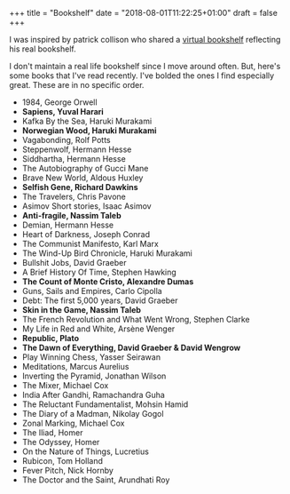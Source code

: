 +++
title = "Bookshelf"
date = "2018-08-01T11:22:25+01:00"
draft = false
+++

I was inspired by patrick collison who shared a [virtual bookshelf](https://patrickcollison.com/bookshelf) reflecting his real bookshelf.

I don't maintain a real life bookshelf since I move around often. But, here's some books that I've read recently. I've bolded the ones I find especially great. These are in no specific order.

- 1984, George Orwell
- **Sapiens, Yuval Harari**
- Kafka By the Sea, Haruki Murakami
- **Norwegian Wood, Haruki Murakami**
- Vagabonding, Rolf Potts
- Steppenwolf, Hermann Hesse
- Siddhartha, Hermann Hesse
- The Autobiography of Gucci Mane
- Brave New World, Aldous Huxley
- **Selfish Gene, Richard Dawkins**
- The Travelers, Chris Pavone
- Asimov Short stories, Isaac Asimov
- **Anti-fragile, Nassim Taleb**
- Demian, Hermann Hesse
- Heart of Darkness, Joseph Conrad
- The Communist Manifesto, Karl Marx
- The Wind-Up Bird Chronicle, Haruki Murakami
- Bullshit Jobs, David Graeber
- A Brief History Of Time, Stephen Hawking
- **The Count of Monte Cristo, Alexandre Dumas**
- Guns, Sails and Empires, Carlo Cipolla
- Debt: The first 5,000 years, David Graeber
- **Skin in the Game, Nassim Taleb**
- The French Revolution and What Went Wrong, Stephen Clarke
- My Life in Red and White, Arsène Wenger
- **Republic, Plato**
- **The Dawn of Everything, David Graeber & David Wengrow**
- Play Winning Chess, Yasser Seirawan
- Meditations, Marcus Aurelius
- Inverting the Pyramid, Jonathan Wilson
- The Mixer, Michael Cox
- India After Gandhi, Ramachandra Guha
- The Reluctant Fundamentalist, Mohsin Hamid
- The Diary of a Madman, Nikolay Gogol
- Zonal Marking, Michael Cox
- The Iliad, Homer
- The Odyssey, Homer
- On the Nature of Things, Lucretius
- Rubicon, Tom Holland
- Fever Pitch, Nick Hornby
- The Doctor and the Saint, Arundhati Roy
